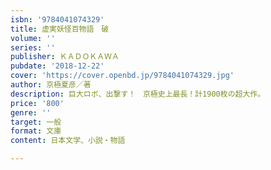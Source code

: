 ```yaml
---
isbn: '9784041074329'
title: 虚実妖怪百物語　破
volume: ''
series: ''
publisher: ＫＡＤＯＫＡＷＡ
pubdate: '2018-12-22'
cover: 'https://cover.openbd.jp/9784041074329.jpg'
author: 京極夏彦／著
description: 巨大ロボ、出撃す！　京極史上最長！計1900枚の超大作。
price: '800'
genre: ''
target: 一般
format: 文庫
content: 日本文学、小説・物語

---
```


